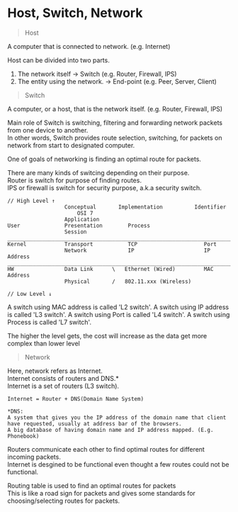 # Host, Switch, Network

> Host

A computer that is connected to network. (e.g. Internet)

Host can be divided into two parts.
  1. The network itself → Switch (e.g. Router, Firewall, IPS)
  2. The entity using the network. → End-point (e.g. Peer, Server, Client)

> Switch

A computer, or a host, that is the network itself. (e.g. Router, Firewall, IPS)

Main role of Switch is switching, filtering and forwarding network packets from one device to another.<br>
In other words, Switch provides route selection, switching, for packets on network from start to designated computer.

One of goals of networking is finding an optimal route for packets.

There are many kinds of switcing depending on their purpose.<br>
Router is switch for purpose of finding routes.<br>
IPS or firewall is switch for security purpose, a.k.a security switch.<br>

```
// High Level ↑
                  Conceptual       Implementation          Identifier
                      OSI 7
                  Application
User              Presentation        Process
                  Session
_________________________________________________________________________
Kernel            Transport           TCP                     Port
                  Network             IP                      IP Address
_________________________________________________________________________
HW                Data Link      \   Ethernet (Wired)         MAC Address
                  Physical       /   802.11.xxx (Wireless)

// Low Level ↓
```

A switch using MAC address is called 'L2 switch'.
A switch using IP address is called 'L3 switch'.
A switch using Port is called 'L4 switch'.
A switch using Process is called 'L7 switch'.

The higher the level gets, the cost will increase as the data get more complex than lower level

> Network

Here, network refers as Internet.<br>
Internet consists of routers and DNS.*<br>
Internet is a set of routers (L3 switch).<br>
```
Internet = Router + DNS(Domain Name System)

*DNS:
A system that gives you the IP address of the domain name that client have requested, usually at address bar of the browsers.
A big database of having domain name and IP address mapped. (E.g. Phonebook)
```

Routers communicate each other to find optimal routes for different incoming packets.<br>
Internet is desgined to be functional even thought a few routes could not be functional.

Routing table is used to find an optimal routes for packets<br>
This is like a road sign for packets and gives some standards for choosing/selecting routes for packets.